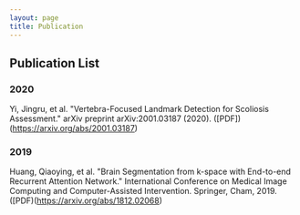 ```yaml
---
layout: page
title: Publication
---
```


## Publication List

### 2020
Yi, Jingru, et al. "Vertebra-Focused Landmark Detection for Scoliosis Assessment." arXiv preprint arXiv:2001.03187 (2020). ([PDF])(https://arxiv.org/abs/2001.03187)


### 2019
Huang, Qiaoying, et al. "Brain Segmentation from k-space with End-to-end Recurrent Attention Network." International Conference on Medical Image Computing and Computer-Assisted Intervention. Springer, Cham, 2019. ([PDF)(https://arxiv.org/abs/1812.02068)
